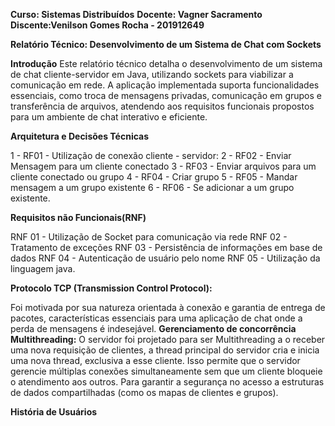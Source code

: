 **Curso: Sistemas Distribuídos**
**Docente: Vagner Sacramento**
**Discente:Venilson Gomes Rocha - 201912649**


**Relatório Técnico: Desenvolvimento de um Sistema de Chat com Sockets**


**Introdução**
Este relatório técnico detalha o desenvolvimento de um sistema de chat cliente-servidor em Java, 
utilizando sockets para viabilizar a comunicação em rede. A aplicação implementada suporta funcionalidades essenciais, 
como troca de mensagens privadas, comunicação em grupos e transferência de arquivos, atendendo aos requisitos funcionais 
propostos para um ambiente de chat interativo e eficiente.

**Arquitetura e Decisões Técnicas**

1 - RF01 - Utilização de conexão cliente - servidor: 
2 - RF02 - Enviar Mensagem para um cliente conectado
3 - RF03 - Enviar arquivos para um cliente conectado ou grupo
4 - RF04 - Criar grupo
5 - RF05 -  Mandar mensagem a um grupo existente
6 - RF06 - Se adicionar a um grupo existente.

**Requisitos não Funcionais(RNF)**

RNF 01 -  Utilização de Socket para comunicação via rede
RNF 02 - Tratamento de exceções
RNF 03 -  Persistência de informações em base de dados
RNF 04 - Autenticação de usuário pelo nome
RNF 05 - Utilização da linguagem java.

**Protocolo TCP (Transmission Control Protocol):** 

Foi motivada por sua natureza orientada à conexão e garantia de entrega de pacotes,
características essenciais para uma aplicação de chat onde a perda de mensagens é indesejável.
**Gerenciamento de concorrência Multithreading:** O servidor foi projetado para ser Multithreading a o receber uma nova requisição de clientes, 
a thread principal do servidor cria e inicia uma nova thread, exclusiva a esse cliente. 
Isso permite que o servidor gerencie múltiplas conexões simultaneamente sem que um cliente bloqueie o atendimento aos outros. 
Para garantir a segurança no acesso a estruturas de dados compartilhadas (como os mapas de clientes e grupos).

**História de Usuários**




